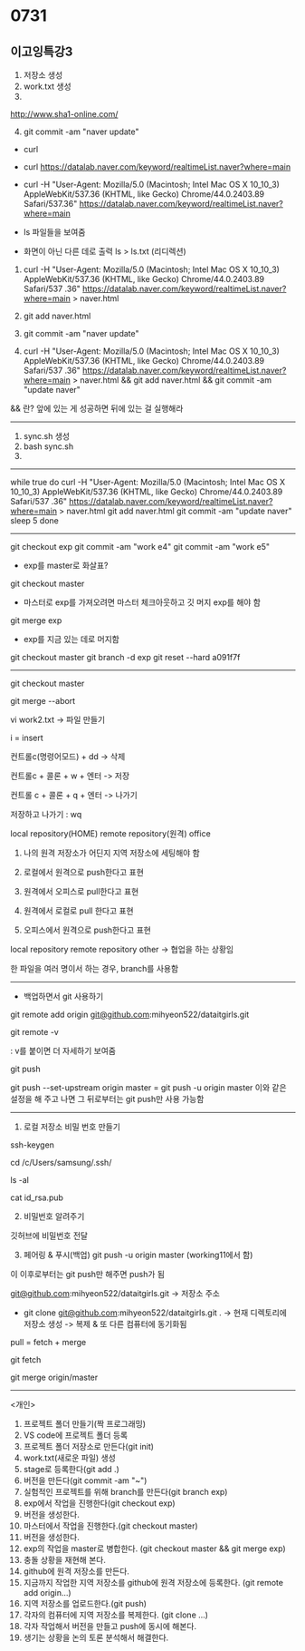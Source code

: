 # 0731
## 이고잉특강3

1. 저장소 생성
2. work.txt 생성
3. 

http://www.sha1-online.com/




4. git commit -am "naver update"

* curl

* curl https://datalab.naver.com/keyword/realtimeList.naver?where=main

* curl -H "User-Agent: Mozilla/5.0 (Macintosh; Intel Mac OS X 10_10_3) AppleWebKit/537.36 (KHTML, like Gecko) Chrome/44.0.2403.89 Safari/537.36" https://datalab.naver.com/keyword/realtimeList.naver?where=main

* ls
파일들을 보여줌

* 화면이 아닌 다른 데로 출력
ls > ls.txt
(리디렉션)

1. curl -H "User-Agent: Mozilla/5.0 (Macintosh; Intel Mac OS X 10_10_3) AppleWebKit/537.36 (KHTML, like Gecko) Chrome/44.0.2403.89 Safari/537
.36" https://datalab.naver.com/keyword/realtimeList.naver?where=main >
 naver.html

2. git add naver.html
3. git commit -am "naver update"

4. curl -H "User-Agent: Mozilla/5.0 (Macintosh; Intel Mac OS X 10_10_3) AppleWebKit/537.36 (KHTML, like Gecko) Chrome/44.0.2403.89 Safari/537
.36" https://datalab.naver.com/keyword/realtimeList.naver?where=main > naver.html && git add naver.html && git commit -am "update naver"

 && 란? 앞에 있는 게 성공하면 뒤에 있는 걸 실행해라

______________________________
1. sync.sh 생성
2. bash sync.sh
3. 
____________________________________________________
while true
do
curl -H "User-Agent: Mozilla/5.0 (Macintosh; Intel Mac OS X 10_10_3) AppleWebKit/537.36 (KHTML, like Gecko) Chrome/44.0.2403.89 Safari/537
.36" https://datalab.naver.com/keyword/realtimeList.naver?where=main > naver.html
git add naver.html
git commit -am "update naver"
sleep 5
done
________________________________________________

git checkout exp
git commit -am "work e4"
git commit -am "work e5"

* exp를 master로 화살표?

git checkout master

* 마스터로 exp를 가져오려면 마스터 체크아웃하고 깃 머지 exp를 해야 함

git merge exp
* exp를 지금 있는 데로 머지함

git checkout master
git branch -d exp
git reset --hard a091f7f


______________________________

git checkout master


git merge --abort




vi work2.txt
-> 파일 만들기

i = insert

컨트롤c(명령어모드) + dd -> 삭제

컨트롤c + 콜론 + w + 엔터 -> 저장

컨트롤 c + 콜론 + q + 엔터 -> 나가기

저장하고 나가기 : wq



local repository(HOME)
remote repository(원격)
office

1. 나의 원격 저장소가 어딘지 지역 저장소에 세팅해야 함

2. 로컬에서 원격으로 push한다고 표현

3. 원격에서 오피스로 pull한다고 표현

4. 원격에서 로컬로 pull 한다고 표현

5. 오피스에서 원격으로 push한다고 표현

local repository
remote repository
other
-> 협업을 하는 상황임

한 파일을 여러 명이서 하는 경우, branch를 사용함

____________________________________________

* 백업하면서 git 사용하기


git remote add origin git@github.com:mihyeon522/dataitgirls.git

git remote -v

: v를 붙이면 더 자세하기 보여줌

git push

git push --set-upstream origin master
= git push -u origin master
이와 같은 설정을 해 주고 나면 그 뒤로부터는 git push만 사용 가능함

______________________
1. 로컬 저장소 비밀 번호 만들기

ssh-keygen

cd /c/Users/samsung/.ssh/

ls -al

cat id_rsa.pub

2. 비밀번호 알려주기

깃허브에 비밀번호 전달

3. 페어링 & 푸시(백업)
git push -u origin master (working11에서 함)

이 이후로부터는 git push만 해주면 push가 됨

git@github.com:mihyeon522/dataitgirls.git
-> 저장소 주소

* git clone git@github.com:mihyeon522/dataitgirls.git .
-> 현재 디렉토리에 저장소 생성
-> 복제 & 또 다른 컴퓨터에 동기화됨

pull = fetch + merge

git fetch

git merge origin/master

___________________________________________

<개인>
1. 프로젝트 폴더 만들기(짝 프로그래밍)
2. VS code에 프로젝트 폴더 등록
3. 프로젝트 폴더 저장소로 만든다(git init)
4. work.txt(새로운 파일) 생성
5. stage로 등록한다(git add .)
6. 버전을 만든다(git commit -am "~")
7. 실험적인 프로젝트를 위해 branch를 만든다(git branch exp)
8. exp에서 작업을 진행한다(git checkout exp)
9. 버전을 생성한다.
10. 마스터에서 작업을 진행한다.(git checkout master)
11. 버전을 생성한다.
12. exp의 작업을 master로 병합한다. (git checkout master && git merge exp) 
13. 충돌 상황을 재현해 본다.
14. github에 원격 저장소를 만든다.
15. 지금까지 작업한 지역 저장소를 github에 원격 저장소에 등록한다. (git remote add origin...)
16. 지역 저장소를 업로드한다.(git push)
17. 각자의 컴퓨터에 지역 저장소를 복제한다. (git clone ...)
18. 각자 작업해서 버전을 만들고 push에 동시에 해본다.
19. 생기는 상황을 논의 토론 분석해서 해결한다.
